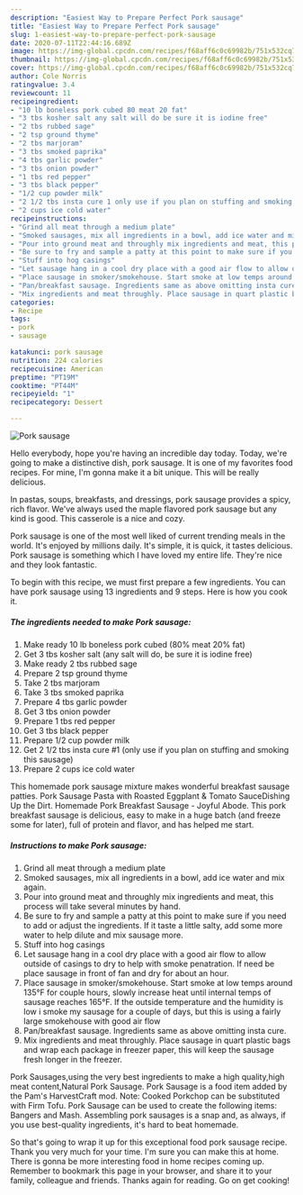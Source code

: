 ```yaml
---
description: "Easiest Way to Prepare Perfect Pork sausage"
title: "Easiest Way to Prepare Perfect Pork sausage"
slug: 1-easiest-way-to-prepare-perfect-pork-sausage
date: 2020-07-11T22:44:16.689Z
image: https://img-global.cpcdn.com/recipes/f68aff6c0c69982b/751x532cq70/pork-sausage-recipe-main-photo.jpg
thumbnail: https://img-global.cpcdn.com/recipes/f68aff6c0c69982b/751x532cq70/pork-sausage-recipe-main-photo.jpg
cover: https://img-global.cpcdn.com/recipes/f68aff6c0c69982b/751x532cq70/pork-sausage-recipe-main-photo.jpg
author: Cole Norris
ratingvalue: 3.4
reviewcount: 11
recipeingredient:
- "10 lb boneless pork cubed 80 meat 20 fat"
- "3 tbs kosher salt any salt will do be sure it is iodine free"
- "2 tbs rubbed sage"
- "2 tsp ground thyme"
- "2 tbs marjoram"
- "3 tbs smoked paprika"
- "4 tbs garlic powder"
- "3 tbs onion powder"
- "1 tbs red pepper"
- "3 tbs black pepper"
- "1/2 cup powder milk"
- "2 1/2 tbs insta cure 1 only use if you plan on stuffing and smoking this sausage"
- "2 cups ice cold water"
recipeinstructions:
- "Grind all meat through a medium plate"
- "Smoked sausages, mix all ingredients in a bowl, add ice water and mix again."
- "Pour into ground meat and throughly mix ingredients and meat, this process will take several minutes by hand."
- "Be sure to fry and sample a patty at this point to make sure if you need to add or adjust the ingredients. If it taste a little salty, add some more water to help dilute and mix sausage more."
- "Stuff into hog casings"
- "Let sausage hang in a cool dry place with a good air flow to allow outside of casings to dry to help with smoke penatration. If need be place sausage in front of fan and dry for about an hour."
- "Place sausage in smoker/smokehouse. Start smoke at low temps around 135°F for couple hours, slowly increase heat until internal temps of sausage reaches 165°F. If the outside temperature and the humidity is low i smoke my sausage for a couple of days, but this is using a fairly large smokehouse with good air flow"
- "Pan/breakfast sausage. Ingredients same as above omitting insta cure."
- "Mix ingredients and meat throughly. Place sausage in quart plastic bags and wrap each package in freezer paper, this will keep the sausage fresh longer in the freezer."
categories:
- Recipe
tags:
- pork
- sausage

katakunci: pork sausage 
nutrition: 224 calories
recipecuisine: American
preptime: "PT19M"
cooktime: "PT44M"
recipeyield: "1"
recipecategory: Dessert

---
```



![Pork sausage](https://img-global.cpcdn.com/recipes/f68aff6c0c69982b/751x532cq70/pork-sausage-recipe-main-photo.jpg)

Hello everybody, hope you're having an incredible day today. Today, we're going to make a distinctive dish, pork sausage. It is one of my favorites food recipes. For mine, I'm gonna make it a bit unique. This will be really delicious.

In pastas, soups, breakfasts, and dressings, pork sausage provides a spicy, rich flavor. We&#39;ve always used the maple flavored pork sausage but any kind is good. This casserole is a nice and cozy.

Pork sausage is one of the most well liked of current trending meals in the world. It's enjoyed by millions daily. It's simple, it is quick, it tastes delicious. Pork sausage is something which I have loved my entire life. They're nice and they look fantastic.


To begin with this recipe, we must first prepare a few ingredients. You can have pork sausage using 13 ingredients and 9 steps. Here is how you cook it.

##### The ingredients needed to make Pork sausage:

1. Make ready 10 lb boneless pork cubed (80% meat 20% fat)
1. Get 3 tbs kosher salt (any salt will do, be sure it is iodine free)
1. Make ready 2 tbs rubbed sage
1. Prepare 2 tsp ground thyme
1. Take 2 tbs marjoram
1. Take 3 tbs smoked paprika
1. Prepare 4 tbs garlic powder
1. Get 3 tbs onion powder
1. Prepare 1 tbs red pepper
1. Get 3 tbs black pepper
1. Prepare 1/2 cup powder milk
1. Get 2 1/2 tbs insta cure #1 (only use if you plan on stuffing and smoking this sausage)
1. Prepare 2 cups ice cold water


This homemade pork sausage mixture makes wonderful breakfast sausage patties. Pork Sausage Pasta with Roasted Eggplant &amp; Tomato SauceDishing Up the Dirt. Homemade Pork Breakfast Sausage - Joyful Abode. This pork breakfast sausage is delicious, easy to make in a huge batch (and freeze some for later), full of protein and flavor, and has helped me start. 

##### Instructions to make Pork sausage:

1. Grind all meat through a medium plate
1. Smoked sausages, mix all ingredients in a bowl, add ice water and mix again.
1. Pour into ground meat and throughly mix ingredients and meat, this process will take several minutes by hand.
1. Be sure to fry and sample a patty at this point to make sure if you need to add or adjust the ingredients. If it taste a little salty, add some more water to help dilute and mix sausage more.
1. Stuff into hog casings
1. Let sausage hang in a cool dry place with a good air flow to allow outside of casings to dry to help with smoke penatration. If need be place sausage in front of fan and dry for about an hour.
1. Place sausage in smoker/smokehouse. Start smoke at low temps around 135°F for couple hours, slowly increase heat until internal temps of sausage reaches 165°F. If the outside temperature and the humidity is low i smoke my sausage for a couple of days, but this is using a fairly large smokehouse with good air flow
1. Pan/breakfast sausage. Ingredients same as above omitting insta cure.
1. Mix ingredients and meat throughly. Place sausage in quart plastic bags and wrap each package in freezer paper, this will keep the sausage fresh longer in the freezer.


Pork Sausages,using the very best ingredients to make a high quality,high meat content,Natural Pork Sausage. Pork Sausage is a food item added by the Pam&#39;s HarvestCraft mod. Note: Cooked Porkchop can be substituted with Firm Tofu. Pork Sausage can be used to create the following items: Bangers and Mash. Assembling pork sausages is a snap and, as always, if you use best-quality ingredients, it&#39;s hard to beat homemade. 

So that's going to wrap it up for this exceptional food pork sausage recipe. Thank you very much for your time. I'm sure you can make this at home. There is gonna be more interesting food in home recipes coming up. Remember to bookmark this page in your browser, and share it to your family, colleague and friends. Thanks again for reading. Go on get cooking!
